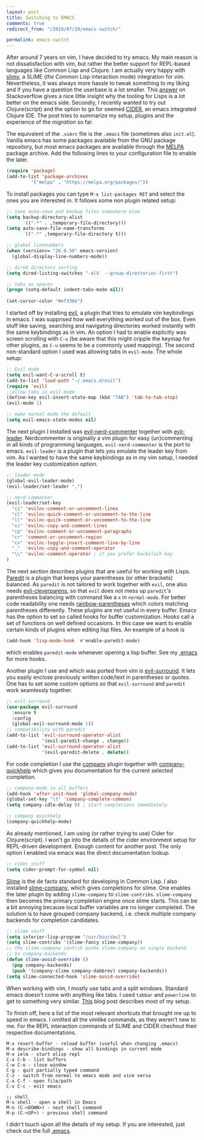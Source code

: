 ```yaml
---
layout: post
title: Switching to EMACS
comments: true
redirect_from: "/2019/07/28/emacs-switch/"

permalink: emacs-switch 
---
```


After around 7 years on vim, I have decided to try emacs. My main reason is not dissatisfaction with vim, but rather the better support for REPL-based languages like Common Lisp and Clojure.
I am actually very happy with [slimv](https://github.com/kovisoft/slimv), a SLIME (*the* Common Lisp interaction mode) integration for vim. Nevertheless, it was always more hassle to tweak something 
to my liking and if you have a question the userbase is a lot smaller.
This [answer](https://stackoverflow.com/a/95493) on Stackoverflow gives a nice little insight why the tooling for Lisps is a lot better on the emacs side. Secondly, I recently wanted to try out
Clojure(script) and the option to go for seemed [CIDER](https://cider.readthedocs.io/en/stable/), an emacs integrated Clojure IDE. The post tries to summarize my setup, plugins and the experience of the *migration* so far.

The equivalent of the `.vimrc` file is the `.emacs` file (sometimes also `init.el`). Vanilla emacs has some packages available from the GNU package repository, but most emacs packages are available through the 
[MELPA](https://melpa.org/#/) package archive. Add the following lines to your configuration file to enable the later.
```el
(require 'package)
(add-to-list 'package-archives
	     '("melpa" . "https://melpa.org/packages/"))
```
To install packages you can type `M-x list-packages RET` and select the ones you are interested in. It follows some non plugin related setup:
```el
;; save auto-save and backup files somewhere else
(setq backup-directory-alist
      `((".*" . ,temporary-file-directory)))
(setq auto-save-file-name-transforms
      `((".*" ,temporary-file-directory t)))

;; global linenumbers
(when (version<= "26.0.50" emacs-version)
  (global-display-line-numbers-mode))

;; dired directory sorting
(setq dired-listing-switches "-alX  --group-directories-first")

;; tabs as spaces
(progn (setq-default indent-tabs-mode nil))
  
(set-cursor-color "#ef330e")
```

I started off by installing [evil](https://github.com/emacs-evil/evil), a plugin that tries to emulate vim keybindings in emacs. I was supprised how well everything worked out of the box. Even stuff like saving, searching and navigating directories worked instantly with 
the same keybindings as in vim. An option I had to enable explicitly was screen scrolling with `C-u` (be aware that this might cripple the keymap for other plugins, as `C-u` seems to be a commonly used mapping).
The second non-standard option I used was allowing tabs in `evil-mode`. The whole setup:
```el
;; Evil mode
(setq evil-want-C-u-scroll t)
(add-to-list 'load-path "~/.emacs.d/evil")
(require 'evil)
;;allow tabs in evil mode
(define-key evil-insert-state-map (kbd "TAB") 'tab-to-tab-stop)
(evil-mode 1)

;; make normal mode the default
(setq evil-emacs-state-modes nil)
```
The next plugin I installed was [evil-nerd-commenter](https://github.com/redguardtoo/evil-nerd-commenter) together with [evil-leader](https://github.com/cofi/evil-leader). Nerdcommenter is originally a vim plugin for easy (un)commenting in all kinds of programming languages. `evil-nerd-commenter` is the port to emacs.
`evil-leader` is a plugin that lets you emulate the leader key from vim. As I wanted to have the same keybindings as in my vim setup, I needed the leader key customization option. 
```el
;; leader mode
(global-evil-leader-mode)
(evil-leader/set-leader ",")

;; nerd-commenter
(evil-leader/set-key
  "ci" 'evilnc-comment-or-uncomment-lines
  "cl" 'evilnc-quick-comment-or-uncomment-to-the-line
  "ll" 'evilnc-quick-comment-or-uncomment-to-the-line
  "cc" 'evilnc-copy-and-comment-lines
  "cp" 'evilnc-comment-or-uncomment-paragraphs
  "cr" 'comment-or-uncomment-region
  "cv" 'evilnc-toggle-invert-comment-line-by-line
  "."  'evilnc-copy-and-comment-operator
  "\\" 'evilnc-comment-operator ; if you prefer backslash key
)
```
The next section describes plugins that are useful for working with Lisps. [Paredit](https://www.emacswiki.org/emacs/ParEdit) is a plugin that keeps your parentheses (or other brackets) balanced.
As `paredit` is not tailored to work together with `evil`, one also needs [evil-cleverparens](https://github.com/luxbock/evil-cleverparens), so that `evil` does not mess up `paredit`'s parentheses balancing with command like a `x` in `normal-mode`.
For better code readability one needs [rainbow-parentheses](https://github.com/Fanael/rainbow-delimiters) which colors matching parentheses differently. These plugins are not useful in every buffer. Emacs has the option to set so
called hooks for buffer customization. Hooks call a set of functions on well defined occasions. 
In this case we want to enable certain kinds of plugins when editing lisp files. An example of a hook is
```el
(add-hook 'lisp-mode-hook  #'enable-paredit-mode)
```
which enables `paredit-mode` whenever opening a lisp buffer. See my [.emacs](https://github.com/FiV0/dotfiles-tower/blob/master/.emacs#L113) for more hooks.

Another plugin I use and which was ported from vim is [evil-surround](https://github.com/emacs-evil/evil-surround). 
It lets you easily enclose previously written code/text in parentheses or quotes. One has to set some
custom options so that `evil-surround` and `paredit` work seamlessly together. 
```el
;; evil-surround
(use-package evil-surround
  :ensure t
  :config
  (global-evil-surround-mode 1))
;; compatibility with paredit
(add-to-list 'evil-surround-operator-alist
             '(evil-paredit-change . change))
(add-to-list 'evil-surround-operator-alist
             '(evil-paredit-delete . delete))
```

For code completion I use the [company](http://company-mode.github.io/) plugin together with [company-quickhelp](https://github.com/expez/company-quickhelp) which gives you documentation for the current selected completion.
```el
;; company-mode in all buffers
(add-hook 'after-init-hook 'global-company-mode)
(global-set-key "\t" 'company-complete-common)
(setq company-idle-delay 0) ; start completions immediately

;; company quickhelp
(company-quickhelp-mode)
```
As already mentioned, I am using (or rather trying to use) Cider for Clojure(script). I won't go into the details of the cider environment setup for REPL-driven development. Enough content for another post. The only option I enabled
via emacs was the direct documentation lookup.
```el
;; cider stuff
(setq cider-prompt-for-symbol nil)
```
[Slime](https://common-lisp.net/project/slime/) is the de facto standard for developing in Common Lisp. I also installed [slime-company](https://github.com/anwyn/slime-company), which gives completions for slime. One enables the later plugin by 
adding `slime-company` to `slime-contribs`. `slime-company` then becomes the primary completion engine once slime starts.
This can be a bit annoying because local buffer variables are no longer completed. The solution is to have grouped 
company backend, i.e. check multiple company backends for completion candidates.
```el
;; slime stuff
(setq inferior-lisp-program "/usr/bin/sbcl")
(setq slime-contribs '(slime-fancy slime-company))
;; the slime-company contrib pushs slime-company as single backend 
;; to company-backends
(defun slime-avoid-override ()
  (pop company-backends)
  (push '(company-slime company-dabbrev) company-backends))
(setq slime-connected-hook 'slime-avoid-override)
```

When working with vim, I mostly use tabs and a split windows. Standard emacs doesn't come with anything like tabs. I used `tabbar` and `powerline` 
to get to something very similar. [This](https://amitp.blogspot.com/2018/10/emacs-prettier-tabbar.html) blog post describes most of my setup. 

To finish off, here a list of the most relevant shortcuts that brought me up to speed in emacs. I omitted all the vimlike commands, as they weren't new to me.
For the REPL interaction commands of SLIME and CIDER chechout their respective documentations.
```
M-x revert-buffer - reload buffer (useful when changing .emacs)
M-x describe-bindings - show all bindings in current mode
M-x ielm - start elisp repl
C-x C-b - list buffers
C-w C-o - close window
C-g - quit partially typed command
C-z - switch from normal to emacs mode and vice versa
C-x C-f - open file/path
C-x C-c - exit emacs

;; shell
M-x shell - open a shell in Emacs
M-n (C-<DOWN>) - next shell command
M-p (C-<UP>) - previous shell command
```

I didn't touch upon all the details of my setup. If you are interested, just check out the full 
[.emacs](https://github.com/FiV0/dotfiles-tower/blob/master/.emacs).

